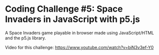 # Coding Challenge #5: Space Invaders in JavaScript with p5.js

A Space Invaders game playable in browser made using JavaScript/HTML and the p5.js library.

Video for this challenge: https://www.youtube.com/watch?v=biN3v3ef-Y0

